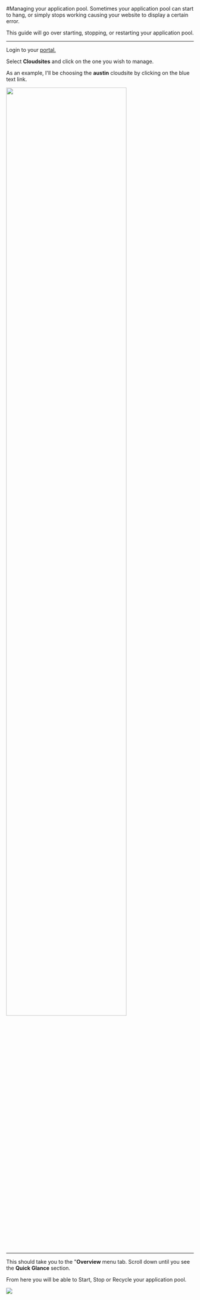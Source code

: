 #Managing your application pool.
Sometimes your application pool can start to hang, or simply stops working causing your website to display a certain error. 

This guide will go over starting, stopping, or restarting your application pool.

----------

Login to your [portal.](https://my.gearhost.com/ "hosting portal.")

Select **Cloudsites** and click on the one you wish to manage.

As an example, I'll be choosing the **austin** cloudsite by clicking on the blue text link.

<img src="https://raw.githubusercontent.com/GearHost/docs/master/Images/apppool1.png" width="80%" />

----------


This should take you to the "**Overview** menu tab. Scroll down until you see the **Quick Glance** section. 

From here you will be able to Start, Stop or Recycle your application pool. 

<img src="https://raw.githubusercontent.com/GearHost/docs/master/Images/apppool2.png"  />